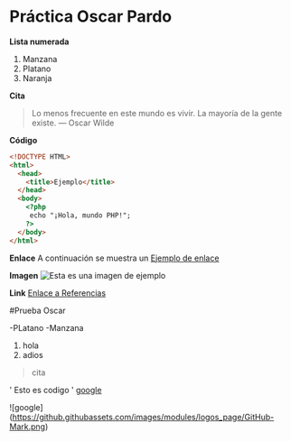 # Práctica Oscar Pardo

**Lista numerada**
1. Manzana
2. Platano
3. Naranja

**Cita**
> Lo menos frecuente en este mundo es vivir. La mayoría de la gente existe.  — Oscar Wilde

**Código**
```html
<!DOCTYPE HTML>
<html>
  <head>
    <title>Ejemplo</title>
  </head>
  <body>
    <?php
     echo "¡Hola, mundo PHP!";
    ?>
  </body>
</html>
```

**Enlace**
A continuación se muestra un [Ejemplo de enlace](https://amazon.es/ "A comprar!")

**Imagen**
![Esta es una imagen de ejemplo](https://github.githubassets.com/images/modules/logos_page/GitHub-Mark.png)

**Link**
[Enlace a Referencias](referencias.md)


#Prueba Oscar


-PLatano
-Manzana

1. hola
2. adios

> cita 

'
Esto es codigo
'
[google](https://google.es)

![google] (https://github.githubassets.com/images/modules/logos_page/GitHub-Mark.png)
